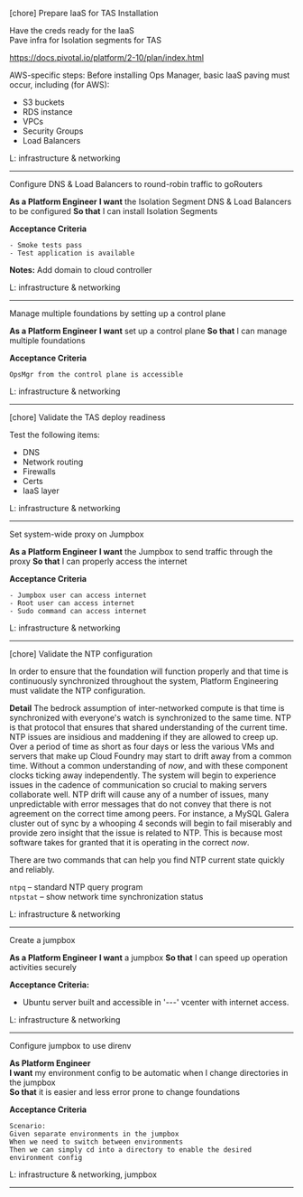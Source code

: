 [chore] Prepare IaaS for TAS Installation

Have the creds ready for the IaaS  
Pave infra for Isolation segments for TAS

https://docs.pivotal.io/platform/2-10/plan/index.html

AWS-specific steps:
 Before installing Ops Manager, basic IaaS paving must occur, including (for AWS):
 - S3 buckets
 - RDS instance
 - VPCs
 - Security Groups
 - Load Balancers

L: infrastructure & networking

---
Configure DNS & Load Balancers to round-robin traffic to goRouters

**As a Platform Engineer**
**I want** the Isolation Segment DNS & Load Balancers to be configured
**So that** I can install Isolation Segments

**Acceptance Criteria**  
```
- Smoke tests pass
- Test application is available
```

**Notes:**
Add domain to cloud controller

L: infrastructure & networking

---

Manage multiple foundations by setting up a control plane

**As a Platform Engineer**
**I want** set up a control plane
**So that** I can manage multiple foundations

**Acceptance Criteria**  
```
OpsMgr from the control plane is accessible
```

L: infrastructure & networking

---

[chore] Validate the TAS deploy readiness

Test the following items:
- DNS
- Network routing
- Firewalls
- Certs
- IaaS layer

L: infrastructure & networking

---

Set system-wide proxy on Jumpbox

**As a Platform Engineer**
**I want** the Jumpbox to send traffic through the proxy
**So that** I can properly access the internet

**Acceptance Criteria**
```
- Jumpbox user can access internet
- Root user can access internet
- Sudo command can access internet
 ```


L: infrastructure & networking

---

[chore] Validate the NTP configuration

In order to ensure that the foundation will function properly and that time is continuously synchronized throughout the system,
Platform Engineering must validate the NTP configuration.


**Detail**
The bedrock assumption of inter-networked compute is that time is synchronized with everyone's watch is synchronized to the same time.  NTP is that protocol that ensures that shared understanding of the current time.  NTP issues are insidious and maddening if they are allowed to creep up.  Over a period of time as short as four days or less the various VMs and servers that make up Cloud Foundry may start to drift away from a common time.  Without a common understanding of _now_, and with these component clocks ticking away independently.  The system will begin to experience issues in the cadence of communication so crucial to making servers collaborate well.  NTP drift will cause any of a number of issues, many unpredictable with error messages that do not convey that there is not agreement on the correct time among peers.  For instance, a MySQL Galera cluster out of sync by a whooping 4 seconds will begin to fail miserably and provide zero insight that the issue is related to NTP.  This is because most software takes for granted that it is operating in the correct _now_.

There are two commands that can help you find NTP current state quickly and reliably.

`ntpq` – standard NTP query program  
`ntpstat` – show network time synchronization status

L: infrastructure & networking

---

Create a jumpbox

**As a Platform Engineer**
**I want** a jumpbox 
**So that** I can speed up operation activities securely

**Acceptance Criteria:**
 - Ubuntu server built and accessible in '---' vcenter with internet access.

L: infrastructure & networking

---

Configure jumpbox to use direnv

**As Platform Engineer**  
**I want** my environment config to be automatic when I change directories in the jumpbox  
**So that** it is easier and less error prone to change foundations

**Acceptance Criteria**
```gherkin
Scenario:
Given separate environments in the jumpbox
When we need to switch between environments
Then we can simply cd into a directory to enable the desired environment config
```

L: infrastructure & networking, jumpbox

---

